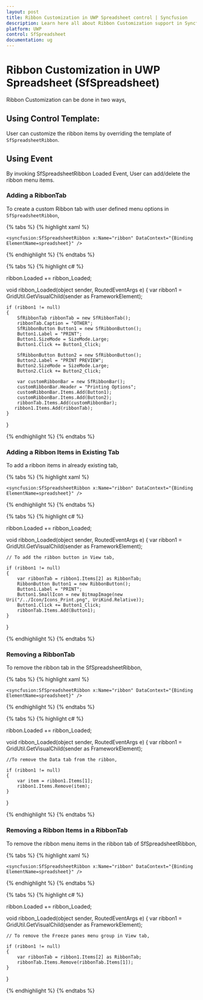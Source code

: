 ```yaml
---
layout: post
title: Ribbon Customization in UWP Spreadsheet control | Syncfusion
description: Learn here all about Ribbon Customization support in Syncfusion UWP Spreadsheet (SfSpreadsheet) control and more.
platform: UWP
control: SfSpreadsheet
documentation: ug
---
```


# Ribbon Customization in UWP Spreadsheet (SfSpreadsheet)

Ribbon Customization can be done in two ways,

## Using Control Template:

User can customize the ribbon items by overriding the template of `SfSpreadsheetRibbon`.

## Using Event

By invoking SfSpreadsheetRibbon Loaded Event, User can add/delete the ribbon menu items.

### Adding a RibbonTab

To create a custom Ribbon tab with user defined menu options in `SfSpreadsheetRibbon`,

{% tabs %}
{% highlight xaml %}

    <syncfusion:SfSpreadsheetRibbon x:Name="ribbon" DataContext="{Binding ElementName=spreadsheet}" />

{% endhighlight %}
{% endtabs %}

{% tabs %}
{% highlight c# %}

ribbon.Loaded += ribbon_Loaded;

void ribbon_Loaded(object sender, RoutedEventArgs e)
{
    var ribbon1 = GridUtil.GetVisualChild<SfRibbon>(sender as FrameworkElement);         

    if (ribbon1 != null)
    {
        SfRibbonTab ribbonTab = new SfRibbonTab();
        ribbonTab.Caption = "OTHER";
        SfRibbonButton Button1 = new SfRibbonButton();
        Button1.Label = "PRINT";              
        Button1.SizeMode = SizeMode.Large;                
        Button1.Click += Button1_Click;

        SfRibbonButton Button2 = new SfRibbonButton();
        Button2.Label = "PRINT PREVIEW";
        Button2.SizeMode = SizeMode.Large; 
        Button2.Click += Button2_Click;

        var customRibbonBar = new SfRibbonBar();
        customRibbonBar.Header = "Printing Options";
        customRibbonBar.Items.Add(Button1);
        customRibbonBar.Items.Add(Button2);               
        ribbonTab.Items.Add(customRibbonBar);
       ribbon1.Items.Add(ribbonTab);
    }

}

{% endhighlight %}
{% endtabs %}

### Adding a Ribbon Items in Existing Tab

To add a ribbon items in already existing tab,

{% tabs %}
{% highlight xaml %}

    <syncfusion:SfSpreadsheetRibbon x:Name="ribbon" DataContext="{Binding ElementName=spreadsheet}" />

{% endhighlight %}
{% endtabs %}

{% tabs %}
{% highlight c# %}

ribbon.Loaded += ribbon_Loaded;
    
void ribbon_Loaded(object sender, RoutedEventArgs e)
{
    var ribbon1 = GridUtil.GetVisualChild<SfRibbon>(sender as FrameworkElement);
    
    // To add the ribbon button in View tab,
    
    if (ribbon1 != null)
    {
        var ribbonTab = ribbon1.Items[2] as RibbonTab;
        RibbonButton Button1 = new RibbonButton();
        Button1.Label = "PRINT";
        Button1.SmallIcon = new BitmapImage(new Uri("/../Icon/Icons_Print.png", UriKind.Relative));
        Button1.Click += Button1_Click;
        ribbonTab.Items.Add(Button1);
    }
}

{% endhighlight %}
{% endtabs %}

### Removing a RibbonTab

To remove the ribbon tab in the SfSpreadsheetRibbon,

{% tabs %}
{% highlight xaml %}

    <syncfusion:SfSpreadsheetRibbon x:Name="ribbon" DataContext="{Binding ElementName=spreadsheet}" />

{% endhighlight %}
{% endtabs %}

{% tabs %}
{% highlight c# %}

ribbon.Loaded += ribbon_Loaded;
    
void ribbon_Loaded(object sender, RoutedEventArgs e)
{
    var ribbon1 = GridUtil.GetVisualChild<SfRibbon>(sender as FrameworkElement);
    
    //To remove the Data tab from the ribbon,

    if (ribbon1 != null)
    {
        var item = ribbon1.Items[1];
        ribbon1.Items.Remove(item);
    }
}

{% endhighlight %}
{% endtabs %}


### Removing a Ribbon Items in a RibbonTab

To remove the ribbon menu items in the ribbon tab of SfSpreadsheetRibbon,

{% tabs %}
{% highlight xaml %}

    <syncfusion:SfSpreadsheetRibbon x:Name="ribbon" DataContext="{Binding ElementName=spreadsheet}" />

{% endhighlight %}
{% endtabs %}

{% tabs %}
{% highlight c# %}

ribbon.Loaded += ribbon_Loaded;
    
void ribbon_Loaded(object sender, RoutedEventArgs e)
{
    var ribbon1 = GridUtil.GetVisualChild<SfRibbon>(sender as FrameworkElement);
    
    // To remove the Freeze panes menu group in View tab,
    
    if (ribbon1 != null)
    {
        var ribbonTab = ribbon1.Items[2] as RibbonTab;
        ribbonTab.Items.Remove(ribbonTab.Items[1]);
    }
}

{% endhighlight %}
{% endtabs %}
